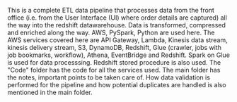 This is a complete ETL data pipeline that processes data from the front office (i.e. from the User Interface (UI) where order details are captured) all the way into the redshift datawarehouse. Data is transformed, compressed and enriched along the way. AWS, PySpark, Python are used here. The AWS services covered here are API Gateway, Lambda, Kinesis data stream, kinesis delivery stream, S3, DynamoDB, Redshift, Glue (crawler, jobs with job bookmarks, workflow), Athena, EventBridge and Redshift. Spark on Glue is used for data processsing. Redshift stored procedure is also used. The "Code" folder has the code for all the services used. The main folder has the notes, important points to be taken care of. How data validation is performed for the pipeline and how potential duplicates are handled is also mentioned in the main folder.
